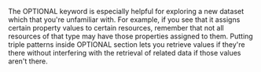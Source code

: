 The OPTIONAL keyword is especially helpful for exploring a new dataset which that you're unfamiliar with.
For example, if you see that it assigns certain property values to certain resources,
remember that not all resources of that type may have those properties assigned to them.
Putting triple patterns inside OPTIONAL section lets
you retrieve values if they're there
without interfering with the retrieval of related data if those values aren't there.

